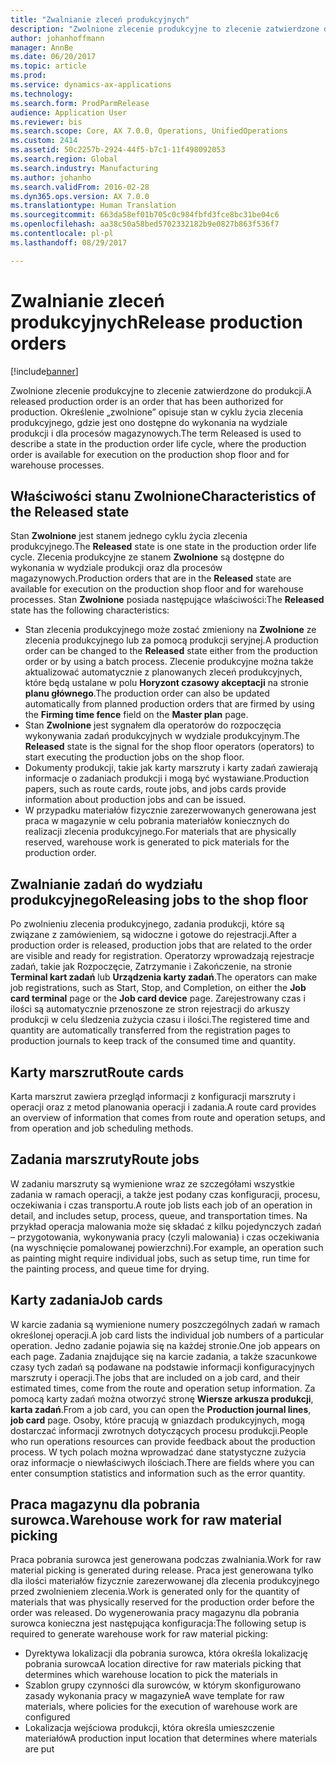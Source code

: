 ```yaml
---
title: "Zwalnianie zleceń produkcyjnych"
description: "Zwolnione zlecenie produkcyjne to zlecenie zatwierdzone do produkcji. Określenie „zwolnione” opisuje stan w cyklu życia zlecenia produkcyjnego, gdzie jest ono dostępne do wykonania na wydziale produkcji i dla procesów magazynowych."
author: johanhoffmann
manager: AnnBe
ms.date: 06/20/2017
ms.topic: article
ms.prod: 
ms.service: dynamics-ax-applications
ms.technology: 
ms.search.form: ProdParmRelease
audience: Application User
ms.reviewer: bis
ms.search.scope: Core, AX 7.0.0, Operations, UnifiedOperations
ms.custom: 2414
ms.assetid: 50c2257b-2924-44f5-b7c1-11f498092053
ms.search.region: Global
ms.search.industry: Manufacturing
ms.author: johanho
ms.search.validFrom: 2016-02-28
ms.dyn365.ops.version: AX 7.0.0
ms.translationtype: Human Translation
ms.sourcegitcommit: 663da58ef01b705c0c984fbfd3fce8bc31be04c6
ms.openlocfilehash: aa38c50a58bed5702332182b9e0827b863f536f7
ms.contentlocale: pl-pl
ms.lasthandoff: 08/29/2017

---
```


# <a name="release-production-orders"></a><span data-ttu-id="36944-104">Zwalnianie zleceń produkcyjnych</span><span class="sxs-lookup"><span data-stu-id="36944-104">Release production orders</span></span>

[!include[banner](../includes/banner.md)]


<span data-ttu-id="36944-105">Zwolnione zlecenie produkcyjne to zlecenie zatwierdzone do produkcji.</span><span class="sxs-lookup"><span data-stu-id="36944-105">A released production order is an order that has been authorized for production.</span></span> <span data-ttu-id="36944-106">Określenie „zwolnione” opisuje stan w cyklu życia zlecenia produkcyjnego, gdzie jest ono dostępne do wykonania na wydziale produkcji i dla procesów magazynowych.</span><span class="sxs-lookup"><span data-stu-id="36944-106">The term Released is used to describe a state in the production order life cycle, where the production order is available for execution on the production shop floor and for warehouse processes.</span></span> 

<a name="characteristics-of-the-released-state"></a><span data-ttu-id="36944-107">Właściwości stanu Zwolnione</span><span class="sxs-lookup"><span data-stu-id="36944-107">Characteristics of the Released state</span></span>
-------------------------------------

<span data-ttu-id="36944-108">Stan **Zwolnione** jest stanem jednego cyklu życia zlecenia produkcyjnego.</span><span class="sxs-lookup"><span data-stu-id="36944-108">The **Released** state is one state in the production order life cycle.</span></span> <span data-ttu-id="36944-109">Zlecenia produkcyjne ze stanem **Zwolnione** są dostępne do wykonania w wydziale produkcji oraz dla procesów magazynowych.</span><span class="sxs-lookup"><span data-stu-id="36944-109">Production orders that are in the **Released** state are available for execution on the production shop floor and for warehouse processes.</span></span> <span data-ttu-id="36944-110">Stan **Zwolnione** posiada następujące właściwości:</span><span class="sxs-lookup"><span data-stu-id="36944-110">The **Released** state has the following characteristics:</span></span>

-   <span data-ttu-id="36944-111">Stan zlecenia produkcyjnego może zostać zmieniony na **Zwolnione** ze zlecenia produkcyjnego lub za pomocą produkcji seryjnej.</span><span class="sxs-lookup"><span data-stu-id="36944-111">A production order can be changed to the **Released** state either from the production order or by using a batch process.</span></span> <span data-ttu-id="36944-112">Zlecenie produkcyjne można także aktualizować automatycznie z planowanych zleceń produkcyjnych, które będą ustalane w polu **Horyzont czasowy akceptacji** na stronie **planu głównego**.</span><span class="sxs-lookup"><span data-stu-id="36944-112">The production order can also be updated automatically from planned production orders that are firmed by using the **Firming time fence** field on the **Master plan** page.</span></span>
-   <span data-ttu-id="36944-113">Stan **Zwolnione** jest sygnałem dla operatorów do rozpoczęcia wykonywania zadań produkcyjnych w wydziale produkcyjnym.</span><span class="sxs-lookup"><span data-stu-id="36944-113">The **Released** state is the signal for the shop floor operators (operators) to start executing the production jobs on the shop floor.</span></span>
-   <span data-ttu-id="36944-114">Dokumenty produkcji, takie jak karty marszruty i karty zadań zawierają informacje o zadaniach produkcji i mogą być wystawiane.</span><span class="sxs-lookup"><span data-stu-id="36944-114">Production papers, such as route cards, route jobs, and jobs cards provide information about production jobs and can be issued.</span></span>
-   <span data-ttu-id="36944-115">W przypadku materiałów fizycznie zarezerwowanych generowana jest praca w magazynie w celu pobrania materiałów koniecznych do realizacji zlecenia produkcyjnego.</span><span class="sxs-lookup"><span data-stu-id="36944-115">For materials that are physically reserved, warehouse work is generated to pick materials for the production order.</span></span>

## <a name="releasing-jobs-to-the-shop-floor"></a><span data-ttu-id="36944-116">Zwalnianie zadań do wydziału produkcyjnego</span><span class="sxs-lookup"><span data-stu-id="36944-116">Releasing jobs to the shop floor</span></span>
<span data-ttu-id="36944-117">Po zwolnieniu zlecenia produkcyjnego, zadania produkcji, które są związane z zamówieniem, są widoczne i gotowe do rejestracji.</span><span class="sxs-lookup"><span data-stu-id="36944-117">After a production order is released, production jobs that are related to the order are visible and ready for registration.</span></span> <span data-ttu-id="36944-118">Operatorzy wprowadzają rejestracje zadań, takie jak Rozpoczęcie, Zatrzymanie i Zakończenie, na stronie **Terminal kart zadań** lub **Urządzenia karty zadań**.</span><span class="sxs-lookup"><span data-stu-id="36944-118">The operators can make job registrations, such as Start, Stop, and Completion, on either the **Job card terminal** page or the **Job card device** page.</span></span> <span data-ttu-id="36944-119">Zarejestrowany czas i ilości są automatycznie przenoszone ze stron rejestracji do arkuszy produkcji w celu śledzenia zużycia czasu i ilości.</span><span class="sxs-lookup"><span data-stu-id="36944-119">The registered time and quantity are automatically transferred from the registration pages to production journals to keep track of the consumed time and quantity.</span></span>

## <a name="route-cards"></a><span data-ttu-id="36944-120">Karty marszrut</span><span class="sxs-lookup"><span data-stu-id="36944-120">Route cards</span></span>
<span data-ttu-id="36944-121">Karta marszrut zawiera przegląd informacji z konfiguracji marszruty i operacji oraz z metod planowania operacji i zadania.</span><span class="sxs-lookup"><span data-stu-id="36944-121">A route card provides an overview of information that comes from route and operation setups, and from operation and job scheduling methods.</span></span>

## <a name="route-jobs"></a><span data-ttu-id="36944-122">Zadania marszruty</span><span class="sxs-lookup"><span data-stu-id="36944-122">Route jobs</span></span>
<span data-ttu-id="36944-123">W zadaniu marszruty są wymienione wraz ze szczegółami wszystkie zadania w ramach operacji, a także jest podany czas konfiguracji, procesu, oczekiwania i czas transportu.</span><span class="sxs-lookup"><span data-stu-id="36944-123">A route job lists each job of an operation in detail, and includes setup, process, queue, and transportation times.</span></span> <span data-ttu-id="36944-124">Na przykład operacja malowania może się składać z kilku pojedynczych zadań – przygotowania, wykonywania pracy (czyli malowania) i czas oczekiwania (na wyschnięcie pomalowanej powierzchni).</span><span class="sxs-lookup"><span data-stu-id="36944-124">For example, an operation such as painting might require individual jobs, such as setup time, run time for the painting process, and queue time for drying.</span></span>

## <a name="job-cards"></a><span data-ttu-id="36944-125">Karty zadania</span><span class="sxs-lookup"><span data-stu-id="36944-125">Job cards</span></span>
<span data-ttu-id="36944-126">W karcie zadania są wymienione numery poszczególnych zadań w ramach określonej operacji.</span><span class="sxs-lookup"><span data-stu-id="36944-126">A job card lists the individual job numbers of a particular operation.</span></span> <span data-ttu-id="36944-127">Jedno zadanie pojawia się na każdej stronie.</span><span class="sxs-lookup"><span data-stu-id="36944-127">One job appears on each page.</span></span> <span data-ttu-id="36944-128">Zadania znajdujące się na karcie zadania, a także szacunkowe czasy tych zadań są podawane na podstawie informacji konfiguracyjnych marszruty i operacji.</span><span class="sxs-lookup"><span data-stu-id="36944-128">The jobs that are included on a job card, and their estimated times, come from the route and operation setup information.</span></span> <span data-ttu-id="36944-129">Za pomocą karty zadań można otworzyć stronę **Wiersze arkusza produkcji**, **karta zadań**.</span><span class="sxs-lookup"><span data-stu-id="36944-129">From a job card, you can open the **Production journal lines**, **job card** page.</span></span> <span data-ttu-id="36944-130">Osoby, które pracują w gniazdach produkcyjnych, mogą dostarczać informacji zwrotnych dotyczących procesu produkcji.</span><span class="sxs-lookup"><span data-stu-id="36944-130">People who run operations resources can provide feedback about the production process.</span></span> <span data-ttu-id="36944-131">W tych polach można wprowadzać dane statystyczne zużycia oraz informacje o niewłaściwych ilościach.</span><span class="sxs-lookup"><span data-stu-id="36944-131">There are fields where you can enter consumption statistics and information such as the error quantity.</span></span>

## <a name="warehouse-work-for-raw-material-picking"></a><span data-ttu-id="36944-132">Praca magazynu dla pobrania surowca.</span><span class="sxs-lookup"><span data-stu-id="36944-132">Warehouse work for raw material picking</span></span>
<span data-ttu-id="36944-133">Praca pobrania surowca jest generowana podczas zwalniania.</span><span class="sxs-lookup"><span data-stu-id="36944-133">Work for raw material picking is generated during release.</span></span> <span data-ttu-id="36944-134">Praca jest generowana tylko dla ilości materiałów fizycznie zarezerwowanej dla zlecenia produkcyjnego przed zwolnieniem zlecenia.</span><span class="sxs-lookup"><span data-stu-id="36944-134">Work is generated only for the quantity of materials that was physically reserved for the production order before the order was released.</span></span> <span data-ttu-id="36944-135">Do wygenerowania pracy magazynu dla pobrania surowca konieczna jest następująca konfiguracja:</span><span class="sxs-lookup"><span data-stu-id="36944-135">The following setup is required to generate warehouse work for raw material picking:</span></span>

-   <span data-ttu-id="36944-136">Dyrektywa lokalizacji dla pobrania surowca, która określa lokalizację pobrania surowca</span><span class="sxs-lookup"><span data-stu-id="36944-136">A location directive for raw materials picking that determines which warehouse location to pick the materials in</span></span>
-   <span data-ttu-id="36944-137">Szablon grupy czynności dla surowców, w którym skonfigurowano zasady wykonania pracy w magazynie</span><span class="sxs-lookup"><span data-stu-id="36944-137">A wave template for raw materials, where policies for the execution of warehouse work are configured</span></span>
-   <span data-ttu-id="36944-138">Lokalizacja wejściowa produkcji, która określa umieszczenie materiałów</span><span class="sxs-lookup"><span data-stu-id="36944-138">A production input location that determines where materials are put</span></span>





